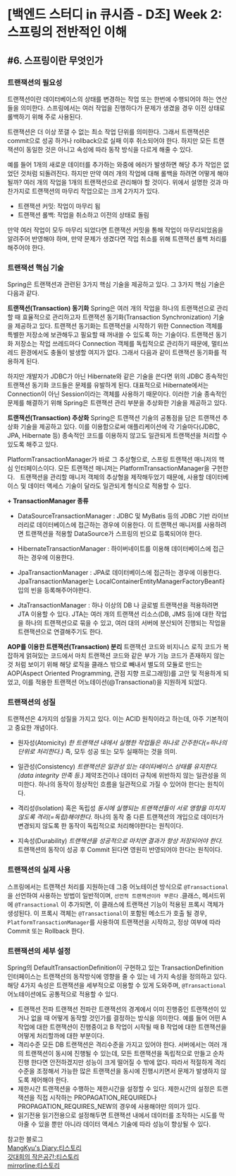 # [백엔드 스터디 in 큐시즘 - D조] Week 2: 스프링의 전반적인 이해
## #6. 스프링이란 무엇인가

### 트랜잭션의 필요성
트랜잭션이란 데이터베이스의 상태를 변경하는 작업 또는 한번에 수행되어야 하는 연산들을 의미한다. 스프링에서는 여러 작업을 진행하다가 문제가 생겼을 경우 이전 상태로 롤백하기 위해 주로 사용된다.

트랜잭션은 더 이상 쪼갤 수 없는 최소 작업 단위를 의미한다. 그래서 트랜잭션은 commit으로 성공 하거나 rollback으로 실패 이후 취소되어야 한다. 하지만 모든 트랜잭션이 동일한 것은 아니고 속성에 따라 동작 방식을 다르게 해줄 수 있다. 

예를 들어 1개의 새로운 데이터를 추가하는 와중에 에러가 발생하면 해당 추가 작업은 없었던 것처럼 되돌려진다. 하지만 만약 여러 개의 작업에 대해 롤백을 하려면 어떻게 해야 될까? 여러 개의 작업을 1개의 트랜잭션으로 관리해야 할 것이다.
위에서 설명한 것과 마찬가지로 트랜잭션의 마무리 작업으로는 크게 2가지가 있다.

- 트랜잭션 커밋: 작업이 마무리 됨
- 트랜잭션 롤백: 작업을 취소하고 이전의 상태로 돌림

만약 여러 작업이 모두 마무리 되었다면 트랜잭션 커밋을 통해 작업이 마무리되었음을 알려주어 반영해야 하며, 만약 문제가 생겼다면 작업 취소를 위해 트랜잭션 롤백 처리를 해주어야 한다.

### 트랜잭션 핵심 기술
Spring은 트랜잭션과 관련된 3가지 핵심 기술을 제공하고 있다. 그 3가지 핵심 기술은 다음과 같다.

**트랜잭션(Transaction) 동기화**
Spring은 여러 개의 작업을 하나의 트랜잭션으로 관리할 때 효율적으로 관리하고자 트랜잭션 동기화(Transaction Synchronization) 기술을 제공하고 있다. 트랜잭션 동기화는 트랜잭션을 시작하기 위한 Connection 객체를 특별한 저장소에 보관해두고 필요할 때 꺼내쓸 수 있도록 하는 기술이다.
트랜잭션 동기화 저장소는 작업 쓰레드마다 Connection 객체를 독립적으로 관리하기 때문에, 멀티쓰레드 환경에서도 충돌이 발생할 여지가 없다. 그래서 다음과 같이 트랜잭션 동기화를 적용하게 된다.

하지만 개발자가 JDBC가 아닌 Hibernate와 같은 기술을 쓴다면 위의 JDBC 종속적인 트랜잭션 동기화 코드들은 문제를 유발하게 된다. 대표적으로 Hibernate에서는 Connection이 아닌 Session이라는 객체를 사용하기 때문이다. 이러한 기술 종속적인 문제를 해결하기 위해 Spring은 트랜잭션 관리 부분을 추상화한 기술을 제공하고 있다.

**트랜잭션(Transaction) 추상화**
Spring은 트랜잭션 기술의 공통점을 담은 트랜잭션 추상화 기술을 제공하고 있다. 이를 이용함으로써 애플리케이션에 각 기술마다(JDBC, JPA, Hibernate 등) 종속적인 코드를 이용하지 않고도 일관되게 트랜잭션을 처리할 수 있도록 해주고 있다.

PlatformTransactionManager가 바로 그 추상형으로, 스프링 트랜잭션 매니저의 핵심 인터페이스이다. 모든 트랜잭션 매니저는 PlatformTransactionManager을 구현한다.
 
트랜잭션을 관리할 매니저 객체의 추상형을 제작해두었기 때문에, 사용할 데이터베이스 및 데이터 액세스 기술이 달라도 일관되게 형식으로 적용할 수 있다.

**+ TransactionManager 종류**
- DataSourceTransactionManager
: JDBC 및 MyBatis 등의 JDBC 기반 라이브러리로 데이터베이스에 접근하는 경우에 이용한다. 이 트랜잭션 매니저를 사용하려면 트랜잭션을 적용할 DataSource가 스프링의 빈으로 등록되어야 한다.
 
- HibernateTransactionManager
: 하이버네이트를 이용해 데이터베이스에 접근하는 경우에 이용한다.
 
- JpaTransactionManager
: JPA로 데이터베이스에 접근하는 경우에 이용한다. JpaTransactionManager는 LocalContainerEntityManagerFactoryBean타입의 빈을 등록해주어야한다.

- JtaTransactionManager
: 하나 이상의 DB 나 글로벌 트랜잭션을 적용하려면 JTA 이용할 수 있다. JTA는 여러 개의 트랜잭션 리소스(DB, JMS 등)에 대한 작업을 하나의 트랜잭션으로 묶을 수 있고, 여러 대의 서버에 분산되어 진행되는 작업을 트랜잭션으로 연결해주기도 한다.

**AOP를 이용한 트랜잭션(Transaction) 분리**
트랜잭션 코드와 비지니스 로직 코드가 복잡하게 얽혀있는 코드에서 마치 트랜잭션 코드와 같은 부가 기능 코드가 존재하지 않는 것 처럼 보이기 위해 해당 로직을 클래스 밖으로 빼내서 별도의 모듈로 만드는 AOP(Aspect Oriented Programming, 관점 지향 프로그래밍)를 고안 및 적용하게 되었고, 이를 적용한 트랜잭션 어노테이션(@Transactional)을 지원하게 되었다. 

### 트랜잭션의 성질
트랜잭션은 4가지의 성질을 가지고 있다. 이는 ACID 원칙이라고 하는데, 아주 기본적이고 중요한 개념이다.

- 원자성(Atomicity)
*한 트랜잭션 내에서 실행한 작업들은 하나로 간주한다(=하나의 단위로 처리한다.)*
즉, 모두 성공 또는 모두 실패하는 것을 의미.

- 일관성(Consistency)
*트랜잭션은 일관성 있는 데이타베이스 상태를 유지한다. (data integrity 만족 등.)*
제약조건이나 데이터 규칙에 위반하지 않는 일관성을 의미한다.
하나의 동작이 정상적인 흐름을 일관적으로 가질 수 있어야 한다는 원칙이다.

- 격리성(Isolation) 혹은 독립성
*동시에 실행되는 트랜잭션들이 서로 영향을 미치지 않도록 격리(=독립)해야한다.*
하나의 동작 중 다른 트랜잭션의 개입으로 데이터가 변경되지 않도록 한 동작이 독립적으로 처리해야한다는 원칙이다.

- 지속성(Durability)
*트랜잭션을 성공적으로 마치면 결과가 항상 저장되어야 한다.*
트랜잭션의 동작이 성공 후 Commit 된다면 영원히 반영되어야 한다는 원칙이다.


### 트랜잭션의 실제 사용
스프링에서는 트랜잭션 처리를 지원하는데 그중 어노테이션 방식으로 `@Transactional`을 선언하여 사용하는 방법이 일반적이며, `선언적 트랜잭션이라 부른다`
.클래스, 메서드위에 `@Transactional` 이 추가되면, 이 클래스에 트랜잭션 기능이 적용된 프록시 객체가 생성된다. 이 프록시 객체는 `@Transactional`이 포함된 메소드가 호출 될 경우, `PlatformTransactionManager`를 사용하여 트랜잭션을 시작하고, 정상 여부에 따라 Commit 또는 Rollback 한다.

### 트랜잭션의 세부 설정
Spring의 DefaultTransactionDefinition이 구현하고 있는 TransactionDefinition 인터페이스는 트랜잭션의 동작방식에 영향을 줄 수 있는 네 가지 속성을 정의하고 있다. 해당 4가지 속성은 트랜잭션을 세부적으로 이용할 수 있게 도와주며, `@Transactional` 어노테이션에도 공통적으로 적용할 수 있다. 

- 트랜잭션 전파
트랜잭션 전파란 트랜잭션의 경계에서 이미 진행중인 트랜잭션이 있거나 없을 때 어떻게 동작할 것인가를 결정하는 방식을 의미한다. 예를 들어 어떤 A 작업에 대한 트랜잭션이 진행중이고 B 작업이 시작될 때 B 작업에 대한 트랜잭션을 어떻게 처리할까에 대한 부분이다.
- 격리수준
모든 DB 트랜잭션은 격리수준을 가지고 있어야 한다. 서버에서는 여러 개의 트랜잭션이 동시에 진행될 수 있는데, 모든 트랜잭션을 독립적으로 만들고 순차 진행 한다면 안전하겠지만 성능이 크게 떨어질 수 밖에 없다. 따라서 적절하게 격리수준을 조정해서 가능한 많은 트랜잭션을 동시에 진행시키면서 문제가 발생하지 않도록 제어해야 한다.
- 제한시간
트랜잭션을 수행하는 제한시간을 설정할 수 있다. 제한시간의 설정은 트랜잭션을 직접 시작하는 PROPAGATION_REQUIRED나 PROPAGATION_REQUIRES_NEW의 경우에 사용해야만 의미가 있다.
- 읽기전용
읽기전용으로 설정해두면 트랜잭션 내에서 데이터를 조작하는 시도를 막아줄 수 있을 뿐만 아니라 데이터 액세스 기술에 따라 성능이 향상될 수 있다.


참고한 블로그
<br>
[MangKyu's Diary:티스토리](https://mangkyu.tistory.com/154)
<br>
[갓대희의 작은공간:티스토리](https://goddaehee.tistory.com/167)
<br>
[mirrorline:티스토리](https://gngsn.tistory.com/152)